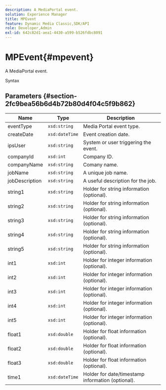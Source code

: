 ```yaml
---
description: A MediaPortal event.
solution: Experience Manager
title: MPEvent
feature: Dynamic Media Classic,SDK/API
role: Developer,Admin
exl-id: 642c82d1-aea1-4430-a599-b526fdbc8091
---
```

# MPEvent{#mpevent}

A MediaPortal event.

 Syntax 

## Parameters {#section-2fc9bea56b6d4b72b80d4f04c5f9b862}

|  Name  | Type  | Description  |
|---|---|---|
|  eventType  | `xsd:string`  | Media Portal event type.  |
|  createDate  | `xsd:dateTime`  | Event creation date.  |
|  ipsUser  | `xsd:string`  | System or user triggering the event.  |
|  companyId  | `xsd:int`  | Company ID.  |
|  companyName  | `xsd:string`  | Comany name.  |
|  jobName  | `xsd:string`  | A unique job name.  |
|  jobDescription  | `xsd:string`  | A useful description for the job.  |
|  string1  | `xsd:string`  | Holder for string information (optional).  |
|  string2  | `xsd:string`  | Holder for string information (optional).  |
|  string3  | `xsd:string`  | Holder for string information (optional).  |
|  string4  | `xsd:string`  | Holder for string information (optional).  |
|  string5  | `xsd:string`  | Holder for string information (optional).  |
|  int1  | `xsd:int`  | Holder for integer information (optional).  |
|  int2  | `xsd:int`  | Holder for integer information (optional).  |
|  int3  | `xsd:int`  | Holder for integer information (optional).  |
|  int4  | `xsd:int`  | Holder for integer information (optional).  |
|  int5  | `xsd:int`  | Holder for integer information (optional).  |
|  float1  | `xsd:double`  | Holder for float information (optional).  |
|  float2  | `xsd:double`  | Holder for float information (optional).  |
|  float3  | `xsd:double`  | Holder for float information (optional).  |
|  time1  | `xsd:dateTime`  | Holder for date/timestamp information (optional).  |
